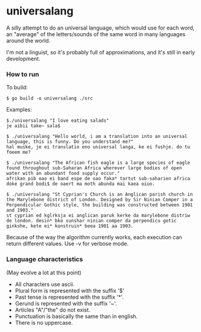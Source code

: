# universalang

A silly attempt to do an universal language, which would use for each word, an "average" of the letters/sounds of the same word in many languages around the world.

I'm not a linguist, so it's probably full of approximations, and it's still in early development.

### How to run

To build:
```
$ go build -o universalang ./src
```

Examples:
```
$./universalang "I love eating salads"
je aibii take~ sala$

$ ./universalang "Hello world, i am a translation into an universal language, this is funny. Do you understand me?"
hal muske, je ei translatio eno universal langa, ke ei fushje. do tu foeem me?

$ ./universalang "The African fish eagle is a large species of eagle found throughout sub-Saharan Africa wherever large bodies of open water with an abundant food supply occur."
afrikan pib oao ei band espe de oao faka* tartut sub-saharien africa doke grand bodi$ de oaert ma moth abunda mai kaea oiuo.

$ ./universalang "St Cyprian's Church is an Anglican parish church in the Marylebone district of London. Designed by Sir Ninian Comper in a Perpendicular Gothic style, the building was constructed between 1901 and 1903."
st cyprian ed kglrksja ei anglican paruk kerke da marylebone distriw de london. desin* bko sunshar ninian comper da perpendicu gotic ginkshe, kete ei* konstruin* beea 1901 aa 1903.
```

Because of the way the algorithm currently works, each execution can return different values. Use -v for verbose mode.

### Language characteristics

(May evolve a lot at this point)

 * All characters use ascii.
 * Plural form is represented with the suffix '$'
 * Past tense is represented with the suffix '*'.
 * Gerund is represented with the suffix '~'.
 * Articles "A"/"the" do not exist. 
 * Punctuation is basically the same than in english.
 * There is no uppercase.

